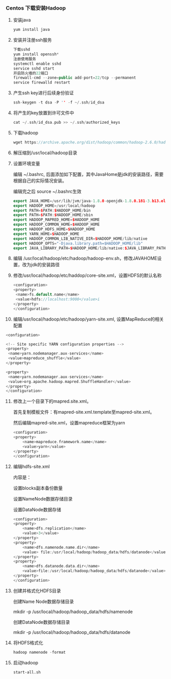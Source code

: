 ### Centos 下载安装Hadoop

1. 安装java

   ```c++
   yum install java		
   ```

2. 安装并注册ssh服务

   ```c++
   下载sshd
   yum install openssh*
   注册使用服务
   systemctl enable sshd
   service sshd start
   开启防火墙的22端口
   firewall-cmd --zone=public add-port=22/tcp --permanent
   service firewalld restart
   ```

3. 产生ssh key进行后续身份验证

   ```c++
   ssh-keygen -t dsa -P '' -f ~/.ssh/id_dsa
   ```

4. 将产生的key放置到许可文件中

   ```c++
   cat ~/.ssh/id_dsa.pub >> ~/.ssh/authorized_keys
   ```

5. 下载hadoop

   ```c++
   wget https://archive.apache.org/dist/hadoop/common/hadoop-2.6.0/hadoop-2.6.0.tar.gz
   ```

6. 解压缩到/usr/local/hadoop目录

7. 设置环境变量

   编辑 ~/.bashrc, 后面添加如下配置，其中JavaHome是jdk的安装路径，需要根据自己的实际情况安装。

   编辑完之后 source ~/.bashrc生效

   ```c++
   export JAVA_HOME=/usr/lib/jvm/java-1.8.0-openjdk-1.8.0.181-3.b13.el7_5.x86_64/jre
   export HADOOP_HOME=/usr/local/hadoop
   export PATH=$PATH:$HADOOP_HOME/bin
   export PATH=$PATH:$HADOOP_HOME/sbin
   export HADOOP_MAPRED_HOME=$HADOOP_HOME
   export HADOOP_COMMON_HOME=$HADOOP_HOME
   export HADOOP_HDFS_HOME=$HADOOP_HOME
   export YARN_HOME=$HADOOP_HOME
   export HADOOP_COMMON_LIB_NATIVE_DIR=$HADOOP_HOME/lib/native
   export HADOOP_OPTS="-Djava.library.path=$HADOOP_HOME/lib"
   export JAVA_LIBRARY_PATH=$HADOOP_HOME/lib/native:$JAVA_LIBRARY_PATH
   ```

8. 编辑 /usr/local/hadoop/etc/hadoop/hadoop-env.sh，修改JAVAHOME设置，改为jdk的安装路径

9. 修改/usr/local/hadoop/etc/haddop/core-site.xml，设置HDFS的默认名称

   ```c++
   <configuration>
   <property>
   	<name>fs.default.name</name>
   	<value>hdfs://localhost:9000</value>i
   </property>
   </configuration>
   ```

10. 编辑/usr/local/hadoop/etc/hadoop/yarn-site.xml, 设置MapReduce的相关配置

   ```c++
   <configuration>
   
   <!-- Site specific YARN configuration properties -->
   <property>
   	<name>yarn.nodemanager.aux-services</name>
   	<value>mapreduce_shuffle</value>
   </property>
   
   <property>
   	<name>yarn.nodemanager.aux-services</name>
   	<value>org.apache.hadoop.mapred.ShuffleHandler</value>
   </property>
   </configuration>
   ```

11. 修改上一个目录下的mapred.site.xml。

    首先复制模板文件：有mapred-site.xml.template至mapred-site.xml。

    然后编辑mapred-site.xml，设置mapreduce框架为yarn

    ```c++
    <configuration>
    <property>
    	<name>mapreduce.framework.name</name>
    	<value>yarn</value>
    </property>
    </configuration>
    ```

12. 编辑hdfs-site.xml

    内容是：

    设置blocks副本备份数量

    设置NameNode数据存储目录

    设置DataNode数据存储

    ```c++
    <configuration>
    <property>
    	<name>dfs.replication</name>
    	<value>3</value>
    </property>
    <property>
    	<name>dfs.namenode.name.dir</name>
    	<value> file:/usr/local/hadoop/hadoop_data/hdfs/datanode</value>
    </property>
    <property>
    	<name>dfs.datanode.data.dir</name>
    	<value>file:/usr/local/hadoop/hadoop_data/hdfs/datanode</value>
    </property>
    </configuration>
    ```

13. 创建并格式化HDFS目录

    创建Name Node数据存储目录

    mkdir -p /usr/local/hadoop/hadoop_data/hdfs/namenode

    创建DataNode数据存储目录

    mkdir -p /usr/local/hadoop/hadoop_data/hdfs/datanode

14. 将HDFS格式化

    ```c++
    hadoop namenode -format
    ```

15. 启动hadoop

    ```
    start-all.sh
    ```

